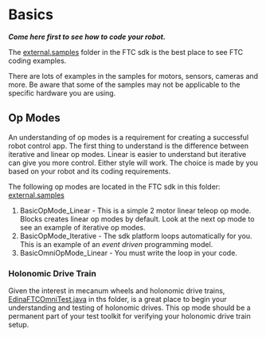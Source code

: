 # Basics

***Come here first to see how to code your robot.***

The
[external.samples](https://FtcRobotController/src/main/java/org/firstinspires/ftc/robotcontroller/external/samples)
folder in the FTC sdk is the best place to see FTC coding examples.

There are lots of examples in the samples for motors, sensors, cameras
and more. Be aware that some of the samples may not be applicable to the
specific hardware you are using.

## Op Modes

An understanding of op modes is a requirement for creating a successful
robot control app. The first thing to understand is the difference
between iterative and linear op modes. Linear is easier to understand
but iterative can give you more control. Either style will work. The
choice is made by you based on your robot and its coding requirements.

The following op modes are located in the FTC sdk in this folder:
[external.samples](https://FtcRobotController/src/main/java/org/firstinspires/ftc/robotcontroller/external/samples)

1. BasicOpMode_Linear - This is a simple 2 motor linear teleop op mode.
   Blocks creates linear op modes by default. Look at the next op mode
   to see an example of iterative op modes.
2. BasicOpMode_Iterative - The sdk platform loops automatically for you.
   This is an example of an *event driven* programming model.
3. BasicOmniOpMode_Linear - You must write the loop in your code.

### Holonomic Drive Train

Given the interest in mecanum wheels and holonomic drive trains,
[EdinaFTCOmniTest.java](EdinaFTCOmniTest.java) in ths folder, is a great
place to begin your understanding and testing of holonomic drives. This op mode
should be a permanent part of your test toolkit for verifying your
holonomic drive train setup.
